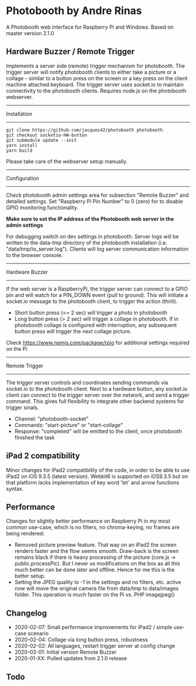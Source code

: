# Photobooth by Andre Rinas
A Photobooth web interface for Raspberry Pi and Windows. Based on master version 2.1.0 

## Hardware Buzzer / Remote Trigger
Implements a server side (remote) trigger mechanism for photobooth. The trigger server will notify photobooth clients to either take a picture or a collage - similar to a button press on the screen or a key press on the client machine attached keyboard. The trigger server uses socket.io to maintain connectivity to the photobooth clients. Requires node.js on the photobooth webserver.

************
Installation
************
```
git clone https://github.com/jacques42/photobooth photobooth
git checkout socketio-HW-button
git submodule update --init
yarn install
yarn build
```
Please  take care of the webserver setup manually.

*************
Configuration
*************
Check photobooth admin settings area for subsection "Remote Buzzer" and detailed settings. Set "Raspberry Pi Pin Number" to 0 (zero) for to disable GPIO monitoring functionality.

**Make sure to set the IP address of the Photobooth web server in the admin settings**

For debugging switch on dev settings in photobooth. Server logs will be written to the data-tmp directory of the photobooth installation (i.e. "data/tmp/io_server.log"). Clients will log server communication information to the browser console. 

***************
Hardware Buzzer
***************
If the web server is a RaspberryPi, the trigger server can connect to a GPIO pin and will watch for a PIN_DOWN event (pull to ground). This will initiate a socket.io message to the photobooth client, to trigger the action (thrill).

- Short button press (<= 2 sec) will trigger a photo in photobooth
- Long button press (> 2 sec) will trigger a collage in photobooth. If in photobooth collage is configured with interruption, any subsequent button press will trigger the next collage picture. 

Check https://www.npmjs.com/package/rpio for additional settings required on the Pi

**************
Remote Trigger
**************
The trigger server controls and coordinates sending commands via socket.io to the photobooth client. Next to a hardware button, any socket.io client can connect to the trigger server over the network, and send a trigger command. This gives full flexibility to integrate other backend systems for trigger sinals.

- Channel: "photobooth-socket"
- Commands: "start-picture" or "start-collage"
- Response: "completed"  will be emitted to the client, once photobooth finished the task

## iPad 2 compatibility
Minor changes for  iPad2 compatibility of the code, in order to be able to use iPad2 on iOS 9.3.5 (latest version). Webkit6 is supported on iOS9.3.5 but on that platform lacks implementation of key word 'let' and arrow functions syntax.

## Performance
Changes for slightly better performance on Raspberry Pi in my most common use-case, which is no filters, no chroma-keying, no frames are being rendered:  
- Removed picture preview feature. That way on an iPad2 the screen renders faster and the flow seems smooth.  Draw-back is the screen remains black if there is heavy processing of the picture (core.js -> public.processPic). But I never us modifications on the box as all this much better can be done later and offline. Hence for me this is the better setup.
- Setting the JPEG quality to -1 in the settings and no filters, etc. active now will move the original camera file from data/tmp to data/images folder. This operation is much faster on the Pi vs. PHP imagejpeg()

## Changelog
- 2020-02-07: Small performance improvements for iPad2 / simple use-case scenario
- 2020-02-04: Collage via long button press, robustness
- 2020-02-02: All languages, restart trigger server at config change
- 2020-02-01: Initial version Remote Buzzer
- 2020-01-XX: Pulled updates from 2.1.0 release

## Todo

